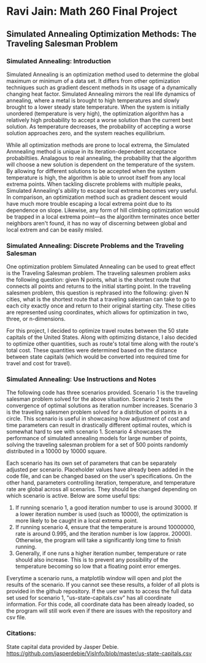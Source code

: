 # Ravi Jain: Math 260 Final Project
## Simulated Annealing Optimization Methods: The Traveling Salesman Problem

### Simulated Annealing: Introduction

Simulated Annealing is an optimization method used to determine the global maximum or minimum of a data set. It differs from other optimization techniques such as gradient descent methods in its usage of a dynamically changing heat factor. Simulated Annealing mirrors the real life dynamics of annealing, where a metal is brought to high temperatures and slowly brought to a lower steady state temperature. When the system is initially unordered (temperature is very high), the optimization algorithm has a relatively high probability to accept a worse solution than the current best solution. As temperature decreases, the probability of accepting a worse solution approaches zero, and the system reaches equilibrium.

While all optimization methods are prone to local extrema, the Simulated Annnealing method is unique in its iteration-dependent acceptance probabiltiies. Analagous to real annealing, the probability that the algorithm will choose a new solution is dependent on the temperature of the system. By allowing for different solutions to be accepted when the system temperature is high, the algorithm is able to unroot itself from any local extrema points. When tackling discrete problems with multiple peaks, Simulated Annealing's ability to escape local extrema becomes very useful. In comparison, an optimization method such as gradient descent would have much more trouble escaping a local extrema point due to its dependence on slope. Likewise, any form of hill climbing optimization would be trapped in a local extrema point—as the algorithm terminates once better neighbors aren't found, it has no way of discerning between global and local extrem and can be easily misled. 

### Simulated Annealing: Discrete Problems and the Traveling Salesman 

One optimization problem Simulated Annealing can be used to great effect is the Traveling Salesman problem. The traveling salesmen problem asks the following question: given N points, what is the shortest route that connects all points and returns to the initial starting point. In the traveling salesmen problem, this question is rephrased into the following: given N cities, what is the shortest route that a traveling salesman can take to go to each city exactly once and return to their original starting city. These cities are represented using coordinates, which allows for optimization in two, three, or n-dimensions.

For this project, I decided to optimize travel routes between the 50 state capitals of the United States. Along with optimizing distance, I also decided to optimize other quantities, such as route's total time along with the route's total cost. These quantities were determined based on the distance between state capitals (which would be converted into required time for travel and cost for travel).

### Simulated Annealing: Use Instructions and Notes

The following code has three scenarios provided. Scenario 1 is the traveling salesman problem solved for the above situation. Scenario 2 tests the convergence of optimal solutions as iteration number increases. Scenario 3 is the traveling salesmen problem solved for a distribution of points in a circle. This scenario is useful in showcasing how adjustment of cost and time parameters can result in drastically different optimal routes, which is somewhat hard to see with scenario 1. Scenario 4 showcases the performance of simulated annealing models for large number of points, solving the traveling salesman problem for a set of 500 points randomly distributed in a 10000 by 10000 square.   

Each scenario has its own set of parameters that can be separately adjusted per scenario. Placeholder values have already been added in the code file, and can be changed based on the user's specifications. On the other hand, parameters controlling iteration, temperature, and temperature rate are global across all scenarios. They should be changed depending on which scenario is active. Below are some useful tips:

1. If running scenario 1, a good iteration number to use is around 30000. If a lower iteration number is used (such as 10000), the optimization is more likely to be caught in a local extrema point.
1. If running scenario 4, ensure that the temperature is around 10000000, rate is around 0.995, and the iteration number is low (approx. 20000). Otherwise, the program will take a significantly long time to finish running.
1. Generally, if one runs a higher iteration number, temperature or rate should also increase. This is to prevent any possibility of the temperature becoming so low that a floating point error emerges.

Everytime a scenario runs, a matplotlib window will open and plot the results of the scenario. If you cannot see these results, a folder of all plots is provided in the github repository. If the user wants to access the full data set used for scenario 1, "us-state-capitals.csv" has all coordinate information. For this code, all coordinate data has been already loaded, so the program will still work even if there are issues with the repository and csv file.

### Citations:



State capital data provided by Jasper Debie. https://github.com/jasperdebie/VisInfo/blob/master/us-state-capitals.csv
